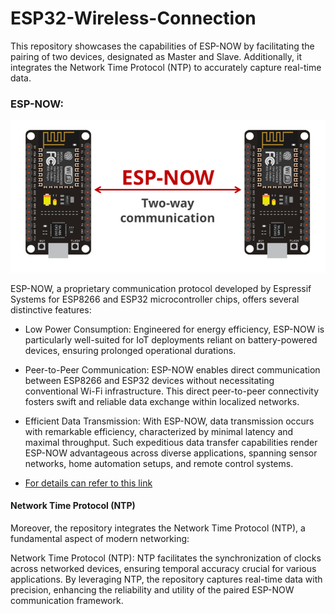 # ESP32-Wireless-Connection

This repository showcases the capabilities of ESP-NOW by facilitating the pairing of two devices, designated as Master and Slave. Additionally, it integrates the Network Time Protocol (NTP) to accurately capture real-time data.

### ESP-NOW:

<img src="https://github.com/Roey0204/ESP32-Wireless-Connection/blob/main/ESP-NOW%20pairing/img/esp-now.PNG">

ESP-NOW, a proprietary communication protocol developed by Espressif Systems for ESP8266 and ESP32 microcontroller chips, offers several distinctive features:

- Low Power Consumption: Engineered for energy efficiency, ESP-NOW is particularly well-suited for IoT deployments reliant on battery-powered devices, ensuring prolonged operational durations.
  
- Peer-to-Peer Communication: ESP-NOW enables direct communication between ESP8266 and ESP32 devices without necessitating conventional Wi-Fi infrastructure. This direct peer-to-peer connectivity fosters swift and reliable data exchange within localized networks.
  
- Efficient Data Transmission: With ESP-NOW, data transmission occurs with remarkable efficiency, characterized by minimal latency and maximal throughput. Such expeditious data transfer capabilities render ESP-NOW advantageous across diverse applications, spanning sensor networks, home automation setups, and remote control systems.
  
- [For details can refer to this link ](https://www.espressif.com/en/solutions/low-power-solutions/esp-now) 

#### Network Time Protocol (NTP)
Moreover, the repository integrates the Network Time Protocol (NTP), a fundamental aspect of modern networking:

Network Time Protocol (NTP): NTP facilitates the synchronization of clocks across networked devices, ensuring temporal accuracy crucial for various applications. By leveraging NTP, the repository captures real-time data with precision, enhancing the reliability and utility of the paired ESP-NOW communication framework.


